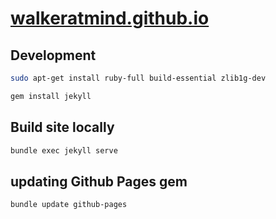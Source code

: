 # [walkeratmind.github.io](https://walkeratmind.github.io)

## Development

```bash
sudo apt-get install ruby-full build-essential zlib1g-dev
```

```bash
gem install jekyll
```

## Build site locally

```bash
bundle exec jekyll serve
```

## updating Github Pages gem

```bash
bundle update github-pages
```
